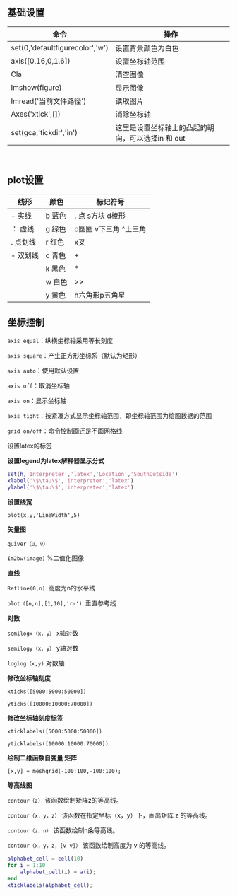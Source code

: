 ## 基础设置

| 命令                            | 操作                                              |
| ------------------------------- | ------------------------------------------------- |
| set(0,'defaultfigurecolor','w') | 设置背景颜色为白色                                |
| axis([0,16,0,1.6])              | 设置坐标轴范围                                    |
| Cla                             | 清空图像                                          |
| Imshow(figure)                  | 显示图像                                          |
| Imread('当前文件路径')          | 读取图片                                          |
| Axes('xtick',[])                | 消除坐标轴                                        |
| set(gca,'tickdir','in')         | 这里是设置坐标轴上的凸起的朝向，可以选择in 和 out |

​         

## plot设置

| 线形     | 颜色   | 标记符号              |
| -------- | ------ | --------------------- |
| -  实线  | b 蓝色 | . 点 s方块  d棱形     |
| ： 虚线  | g 绿色 | o圆圈 v下三角 ^上三角 |
| . 点划线 | r 红色 | x叉                   |
| - 双划线 | c 青色 | +                     |
|          | k 黑色 | *                     |
|          | w 白色 | \>\>                  |
|          | y 黄色 | h六角形p五角星        |



## 坐标控制

`axis equal`：纵横坐标轴采用等长刻度

`axis square`：产生正方形坐标系（默认为矩形）

`axis auto`：使用默认设置

`axis off`：取消坐标轴

`axis on`：显示坐标轴

`axis tight`：按紧凑方式显示坐标轴范围，即坐标轴范围为绘图数据的范围

`grid on/off`：命令控制画还是不画网格线

设置latex的标签

 

**设置legend为latex解释器显示分式**

```matlab
set(h,'Interpreter','latex','Location','SouthOutside') 
xlabel('\$\tau\$','interpreter','latex')
ylabel('\$\tau\$','interpreter','latex')
```

 

**设置线宽**

`plot(x,y,'LineWidth',5)  `

 

**矢量图**

`quiver（u，v）  `

`Im2bw(image)` %二值化图像

 

**直线**

`Refline(0,n) `高度为n的水平线

`plot（[n,n],[1,10],'r-') `垂直参考线

 

**对数**

`semilogx（x，y）` x轴对数

`semilogy（x，y）`  y轴对数

`loglog（x,y)` 对数轴

 

**修改坐标轴刻度**

`xticks([5000:5000:50000])`

`yticks([10000:10000:70000])`

 

**修改坐标轴刻度标签**

`xticklabels([5000:5000:50000])`

`yticklabels([10000:10000:70000])`

 

**绘制二维函数自变量 矩阵**

`[x,y] = meshgrid(-100:100,-100:100);`

 

**等高线图**

`contour（z）` 该函数绘制矩阵z的等高线。

`contour（x，y，z）` 该函数在指定坐标（x，y）下，画出矩阵 z 的等高线。

`contour（z，n）` 该函数绘制n条等高线。

`contour（x，y，z，[v v]）` 该函数绘制高度为 v 的等高线。





```matlab
alphabet_cell = cell(10)
for i = 1:10
	alphabet_cell(i) = a(i);
end
xticklabels(alphabet_cell);
```













